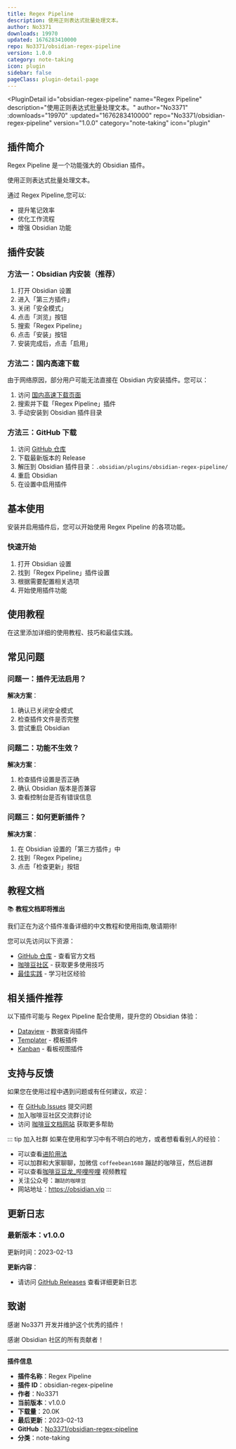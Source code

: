 ```yaml
---
title: Regex Pipeline
description: 使用正则表达式批量处理文本。
author: No3371
downloads: 19970
updated: 1676283410000
repo: No3371/obsidian-regex-pipeline
version: 1.0.0
category: note-taking
icon: plugin
sidebar: false
pageClass: plugin-detail-page
---
```


<PluginDetail
  id="obsidian-regex-pipeline"
  name="Regex Pipeline"
  description="使用正则表达式批量处理文本。"
  author="No3371"
  :downloads="19970"
  :updated="1676283410000"
  repo="No3371/obsidian-regex-pipeline"
  version="1.0.0"
  category="note-taking"
  icon="plugin"
>

<!-- AUTO_GENERATED_START -->
## 插件简介

Regex Pipeline 是一个功能强大的 Obsidian 插件。

使用正则表达式批量处理文本。

通过 Regex Pipeline,您可以:

- 提升笔记效率
- 优化工作流程
- 增强 Obsidian 功能

<!-- AUTO_GENERATED_END -->

<!-- AUTO_GENERATED_START -->
## 插件安装

### 方法一：Obsidian 内安装（推荐）

1. 打开 Obsidian 设置
2. 进入「第三方插件」
3. 关闭「安全模式」
4. 点击「浏览」按钮
5. 搜索「Regex Pipeline」
6. 点击「安装」按钮
7. 安装完成后，点击「启用」

### 方法二：国内高速下载

由于网络原因，部分用户可能无法直接在 Obsidian 内安装插件。您可以：

1. 访问 [国内高速下载页面](/zh/documentation/obsidian-plugins-download.html)
2. 搜索并下载「Regex Pipeline」插件
3. 手动安装到 Obsidian 插件目录

### 方法三：GitHub 下载

1. 访问 [GitHub 仓库](https://github.com/No3371/obsidian-regex-pipeline)
2. 下载最新版本的 Release
3. 解压到 Obsidian 插件目录：`.obsidian/plugins/obsidian-regex-pipeline/`
4. 重启 Obsidian
5. 在设置中启用插件

## 基本使用

安装并启用插件后，您可以开始使用 Regex Pipeline 的各项功能。

### 快速开始

1. 打开 Obsidian 设置
2. 找到「Regex Pipeline」插件设置
3. 根据需要配置相关选项
4. 开始使用插件功能

<!-- AUTO_GENERATED_END -->

<!-- CUSTOM_CONTENT_START:tutorial -->
## 使用教程

在这里添加详细的使用教程、技巧和最佳实践。

<!-- CUSTOM_CONTENT_END:tutorial -->

<!-- SHARED_CONTENT_START -->
## 常见问题

### 问题一：插件无法启用？

**解决方案**：
1. 确认已关闭安全模式
2. 检查插件文件是否完整
3. 尝试重启 Obsidian

### 问题二：功能不生效？

**解决方案**：
1. 检查插件设置是否正确
2. 确认 Obsidian 版本是否兼容
3. 查看控制台是否有错误信息

### 问题三：如何更新插件？

**解决方案**：
1. 在 Obsidian 设置的「第三方插件」中
2. 找到「Regex Pipeline」
3. 点击「检查更新」按钮

## 教程文档

📚 **教程文档即将推出**

我们正在为这个插件准备详细的中文教程和使用指南,敬请期待!

您可以先访问以下资源：
- [GitHub 仓库](https://github.com/No3371/obsidian-regex-pipeline) - 查看官方文档
- [咖啡豆社区](/zh/bases/) - 获取更多使用技巧
- [最佳实践](/zh/best-practices/) - 学习社区经验

## 相关插件推荐

以下插件可能与 Regex Pipeline 配合使用，提升您的 Obsidian 体验：

- [Dataview](/zh/plugins/dataview.html) - 数据查询插件
- [Templater](/zh/plugins/templater-obsidian.html) - 模板插件
- [Kanban](/zh/plugins/obsidian-kanban.html) - 看板视图插件

## 支持与反馈

如果您在使用过程中遇到问题或有任何建议，欢迎：

- 在 [GitHub Issues](https://github.com/No3371/obsidian-regex-pipeline/issues) 提交问题
- 加入咖啡豆社区交流群讨论
- 访问 [咖啡豆文档网站](https://obsidian.vip) 获取更多帮助

::: tip 加入社群
如果在使用和学习中有不明白的地方，或者想看看别人的经验：
- 可以查看[进阶用法](/zh/advanced)
- 可以加群和大家聊聊，加微信 `coffeebean1688` 蹦跶的咖啡豆，然后进群
- 可以查看[咖啡豆豆龙_哔哩哔哩](https://space.bilibili.com/618777356) 视频教程
- 关注公众号：`蹦跶的咖啡豆`
- 网站地址：https://obsidian.vip
:::
<!-- SHARED_CONTENT_END -->

<!-- AUTO_GENERATED_START -->
## 更新日志

### 最新版本：v1.0.0

更新时间：2023-02-13

**更新内容**：
- 请访问 [GitHub Releases](https://github.com/No3371/obsidian-regex-pipeline/releases) 查看详细更新日志

## 致谢

感谢 No3371 开发并维护这个优秀的插件！

感谢 Obsidian 社区的所有贡献者！

---

**插件信息**
- **插件名称**：Regex Pipeline
- **插件 ID**：obsidian-regex-pipeline
- **作者**：No3371
- **当前版本**：v1.0.0
- **下载量**：20.0K
- **最后更新**：2023-02-13
- **GitHub**：[No3371/obsidian-regex-pipeline](https://github.com/No3371/obsidian-regex-pipeline)
- **分类**：note-taking
<!-- AUTO_GENERATED_END -->

</PluginDetail>

